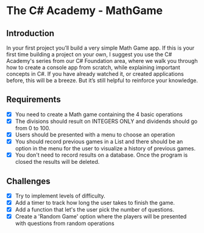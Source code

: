 # The C# Academy - MathGame 

## Introduction
In your first project you’ll build a very simple Math Game app. If this is your first time building a project on your own, I suggest you use the C# Academy's series from our C# Foundation area, where we walk you through how to create a console app from scratch, while explaining important concepts in C#. If you have already watched it, or created applications before, this will be a breeze. But it’s still helpful to reinforce your knowledge.

## Requirements
 -  [x] You need to create a Math game containing the 4 basic operations
 -  [x] The divisions should result on INTEGERS ONLY and dividends should go from 0 to 100.
 -  [x] Users should be presented with a menu to choose an operation
 -  [x] You should record previous games in a List and there should be an option in the menu for the user to visualize a history of previous games.
 -  [x] You don't need to record results on a database. Once the program is closed the results will be deleted.

 ## Challenges
  -  [x] Try to implement levels of difficulty.
  -  [x] Add a timer to track how long the user takes to finish the game.
  -  [x] Add a function that let's the user pick the number of questions.
  -  [x] Create a 'Random Game' option where the players will be presented with questions from random operations
